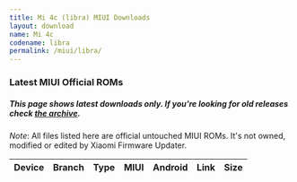 ```yaml
---
title: Mi 4c (libra) MIUI Downloads
layout: download
name: Mi 4c
codename: libra
permalink: /miui/libra/
---
```

### Latest MIUI Official ROMs
##### This page shows latest downloads only. If you're looking for old releases check [the archive](/archive/miui/libra/).
*Note*: All files listed here are official untouched MIUI ROMs. It's not owned, modified or edited by Xiaomi Firmware Updater.

<div class="table-responsive-md" id="table-wrapper">
<table id="miui" class="compact table table-striped table-hover table-sm">
    <thead class="thead-dark">
        <tr>
            <th>Device</th>
            <th>Branch</th>
            <th>Type</th>
            <th>MIUI</th>
            <th>Android</th>
            <th>Link</th>
            <th>Size</th>
        </tr>
    </thead>
    <script>loadMiuiDownloads('libra')</script>
</table>
</div>

